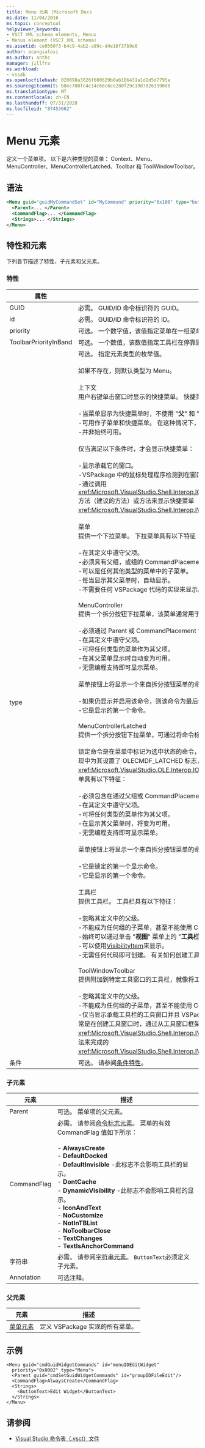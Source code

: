 ```yaml
---
title: Menu 元素 |Microsoft Docs
ms.date: 11/04/2016
ms.topic: conceptual
helpviewer_keywords:
- VSCT XML schema elements, Menus
- Menus element (VSCT XML schema)
ms.assetid: ce0560f3-b4c9-4ab2-a99c-d4e10f37b9e0
author: acangialosi
ms.author: anthc
manager: jillfra
ms.workload:
- vssdk
ms.openlocfilehash: 020098a3026f600629b8ab186431a1d2d5d7795a
ms.sourcegitcommit: b8ec700fc4c14c68c6ce280f29c19870261990d8
ms.translationtype: MT
ms.contentlocale: zh-CN
ms.lasthandoff: 07/31/2020
ms.locfileid: "87453662"
---
```

# <a name="menu-element"></a>Menu 元素
定义一个菜单项。 以下是六种类型的菜单： Context、Menu、MenuController、MenuControllerLatched、Toolbar 和 ToolWindowToolbar。

## <a name="syntax"></a>语法

```xml
<Menu guid="guidMyCommandSet" id="MyCommand" priority="0x100" type="button">
  <Parent>... </Parent>
  <CommandFlag>... </CommandFlag>
  <Strings>... </Strings>
</Menu>
```

## <a name="attributes-and-elements"></a>特性和元素
 下列各节描述了特性、子元素和父元素。

### <a name="attributes"></a>特性

|属性|说明|
|---------------|-----------------|
|GUID|必需。 GUID/ID 命令标识符的 GUID。|
|id|必需。 GUID/ID 命令标识符的 ID。|
|priority|可选。 一个数字值，该值指定菜单在一组菜单中的相对位置。|
|ToolbarPriorityInBand|可选。 一个数值，该数值指定工具栏在停靠窗口时的相对位置。|
|type|可选。 指定元素类型的枚举值。<br /><br /> 如果不存在，则默认类型为 Menu。<br /><br /> 上下文<br /> 用户右键单击窗口时显示的快捷菜单。 快捷菜单具有以下特征：<br /><br /> -当菜单显示为快捷菜单时，不使用 "**父**" 和 "**优先级**" 字段。<br />-可用作子菜单和快捷菜单。 在这种情况下，将同时考虑**组 ID**和**优先级**字段。<br />-并非始终可用。<br /><br /> 仅当满足以下条件时，才会显示快捷菜单：<br /><br /> -显示承载它的窗口。<br />-VSPackage 中的鼠标处理程序检测到在窗口上单击右键，然后调用处理命令的方法。<br />-通过调用 <xref:Microsoft.VisualStudio.Shell.Interop.IOleComponentUIManager.ShowContextMenu%2A> 方法（建议的方法）或方法来显示快捷菜单 <xref:Microsoft.VisualStudio.Shell.Interop.IVsUIShell.ShowContextMenu%2A> 。<br /><br /> 菜单<br /> 提供一个下拉菜单。 下拉菜单具有以下特征：<br /><br /> -在其定义中遵守父项。<br />-必须具有父组，或组的 CommandPlacement。<br />-可以是任何其他类型的菜单中的子菜单。<br />-每当显示其父菜单时，自动显示。<br />-不需要任何 VSPackage 代码的实现来显示。<br /><br /> MenuController<br /> 提供一个拆分按钮下拉菜单，该菜单通常用于工具栏中。 MenuController 菜单具有以下特征：<br /><br /> -必须通过 Parent 或 CommandPlacement 包含在另一个菜单中。<br />-在其定义中遵守父项。<br />-可将任何类型的菜单作为其父项。<br />-在其父菜单显示时自动变为可用。<br />-无需编程支持即可显示菜单。<br /><br /> 菜单按钮上将显示一个来自拆分按钮菜单的命令。 显示的命令具有以下特征之一：<br /><br /> -如果仍显示并启用该命令，则该命令为最后使用的命令。<br />-它是显示的第一个命令。<br /><br /> MenuControllerLatched<br /> 提供一个拆分按钮下拉菜单，可通过将命令标记为锁定来将命令指定为默认选择。<br /><br /> 锁定命令是在菜单中标记为选中状态的命令，通常通过显示复选标记。 如果命令在接口的方法的实现中为其设置了 OLECMDF_LATCHED 标志，则可以将其标记为锁定 `QueryStatus` <xref:Microsoft.VisualStudio.OLE.Interop.IOleCommandTarget> 。 MenuControllerLatched 菜单具有以下特征：<br /><br /> -必须包含在通过父组或 CommandPlacement 的其他菜单中。<br />-在其定义中遵守父项。<br />-可将任何类型的菜单作为其父项。<br />-在显示其父菜单时，将变为可用。<br />-无需编程支持即可显示菜单。<br /><br /> 菜单按钮上将显示一个来自拆分按钮菜单的命令。 显示的命令具有以下特征之一：<br /><br /> -它是锁定的第一个显示命令。<br />-它是显示的第一个命令。<br /><br /> 工具栏<br /> 提供工具栏。 工具栏具有以下特征：<br /><br /> -忽略其定义中的父级。<br />-不能成为任何组的子菜单，甚至不能使用 CommandPlacement。<br />-始终可以通过单击 "**视图**" 菜单上的 "**工具栏**" 来显示。<br />-可以使用[VisibilityItem](../extensibility/visibilityitem-element.md)来显示。<br />-无需任何代码即可创建。 有关如何创建工具栏的示例，请参阅[添加工具栏](../extensibility/adding-a-toolbar.md)。<br /><br /> ToolWindowToolbar<br /> 提供附加到特定工具窗口的工具栏，就像将工具栏附加到开发环境一样。<br /><br /> -忽略其定义中的父级。<br />-不能成为任何组的子菜单，甚至不能使用 CommandPlacement。<br />-仅当显示承载工具栏的工具窗口并且 VSPackage 将工具栏显式添加到工具窗口时才显示。 这通常是在创建工具窗口时，通过从工具窗口框架获取工具栏主机属性（由 <xref:Microsoft.VisualStudio.Shell.Interop.IVsToolWindowToolbarHost> 接口表示），然后调用方法来完成的 <xref:Microsoft.VisualStudio.Shell.Interop.IVsToolWindowToolbarHost.AddToolbar%2A> 。|
|条件|可选。 请参阅[条件特性](../extensibility/vsct-xml-schema-conditional-attributes.md)。|

### <a name="child-elements"></a>子元素

|元素|描述|
|-------------|-----------------|
|Parent|可选。 菜单项的父元素。|
|CommandFlag|必需。 请参阅[命令标志元素](../extensibility/command-flag-element.md)。 菜单的有效 CommandFlag 值如下所示：<br /><br /> -   **AlwaysCreate**<br />-   **DefaultDocked**<br />-   **DefaultInvisible** -此标志不会影响工具栏的显示。<br />-   **DontCache**<br />-   **DynamicVisibility** -此标志不会影响工具栏的显示。<br />-   **IconAndText**<br />-   **NoCustomize**<br />-   **NotInTBList**<br />-   **NoToolbarClose**<br />-   **TextChanges**<br />-   **TextIsAnchorCommand**|
|字符串|必需。 请参阅[字符串元素](../extensibility/strings-element.md)。 `ButtonText`必须定义子元素。|
|Annotation|可选注释。|

### <a name="parent-elements"></a>父元素

|元素|描述|
|-------------|-----------------|
|[菜单元素](../extensibility/menus-element.md)|定义 VSPackage 实现的所有菜单。|

## <a name="example"></a>示例

```
<Menu guid="cmdGuidWidgetCommands" id="menuIDEditWidget"
  priority="0x0002" type="Menu">
  <Parent guid="cmdSetGuidWidgetCommands" id="groupIDFileEdit"/>
  <CommandFlag>AlwaysCreate</CommandFlag>
  <Strings>
    <ButtonText>Edit Widget</ButtonText>
  </Strings>
</Menu>
```

## <a name="see-also"></a>请参阅
- [Visual Studio 命令表（.vsct）文件](../extensibility/internals/visual-studio-command-table-dot-vsct-files.md)
